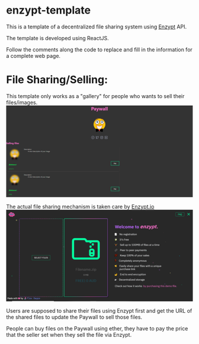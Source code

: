 # enzypt-template
This is a template of a decentralized file sharing system using <a href="https://enzypt.io/" alt="enzypt link" target="_blank">Enzypt</a> API.

The template is developed using ReactJS.

Follow the comments along the code to replace and fill in the information for a complete web page.

# File Sharing/Selling:
This template only works as a "gallery" for people who wants to sell their files/images.
<img src="./src/media/paywall-screenshot.png" alt="paywall screenshot"/>

The actual file sharing mechanism is taken care by <a href="https://enzypt.io/" alt="enzypt link" target="_blank">Enzypt.io</a>
<img src="./src/media/enzypt.png" alt="enzypt screenshot"/>

Users are supposed to share their files using Enzypt first and get the URL of the shared files to update the Paywall to sell those files.

People can buy files on the Paywall using ether, they have to pay the price that the seller set when they sell the file via Enzypt.